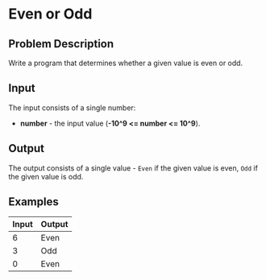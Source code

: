 # Even or Odd
## Problem Description

Write a program that determines whether a given value is even or odd.

## Input
The input consists of a single number:
- **number** - the input value (**-10^9 <= number <= 10^9**).

## Output
The output consists of a single value - `Even` if the given value is even, `Odd` if the given value is odd.
## Examples

|Input|Output|
|-----|------|
|6    |Even  |
|3    |Odd   |
|0    |Even  |
